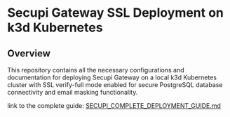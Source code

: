 # Secupi Gateway SSL Deployment on k3d Kubernetes

## Overview
This repository contains all the necessary configurations and documentation for deploying Secupi Gateway on a local k3d Kubernetes cluster with SSL verify-full mode enabled for secure PostgreSQL database connectivity and email masking functionality.

link to the complete guide: [SECUPI_COMPLETE_DEPLOYMENT_GUIDE.md](SECUPI_COMPLETE_DEPLOYMENT_GUIDE.md)